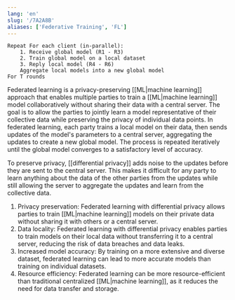```yaml
---
lang: 'en'
slug: '/7A2A8B'
aliases: ['Federative Training', 'FL']
---
```


```
Repeat For each client (in-parallel):
	1. Receive global model (R1 - R3)
	2. Train global model on a local dataset
	3. Reply local model (R4 - R6)
	Aggregate local models into a new global model
For T rounds
```

Federated learning is a privacy-preserving [[ML|machine learning]] approach that enables multiple parties to train a [[ML|machine learning]] model collaboratively without sharing their data with a central server. The goal is to allow the parties to jointly learn a model representative of their collective data while preserving the privacy of individual data points. In federated learning, each party trains a local model on their data, then sends updates of the model's parameters to a central server, aggregating the updates to create a new global model. The process is repeated iteratively until the global model converges to a satisfactory level of accuracy.

To preserve privacy, [[differential privacy]] adds noise to the updates before they are sent to the central server. This makes it difficult for any party to learn anything about the data of the other parties from the updates while still allowing the server to aggregate the updates and learn from the collective data.

1. Privacy preservation: Federated learning with differential privacy allows parties to train [[ML|machine learning]] models on their private data without sharing it with others or a central server.
2. Data locality: Federated learning with differential privacy enables parties to train models on their local data without transferring it to a central server, reducing the risk of data breaches and data leaks.
3. Increased model accuracy: By training on a more extensive and diverse dataset, federated learning can lead to more accurate models than training on individual datasets.
4. Resource efficiency: Federated learning can be more resource-efficient than traditional centralized [[ML|machine learning]], as it reduces the need for data transfer and storage.
